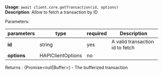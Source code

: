 **Usage**: `await client.core.getTransaction(id, options)`  
**Description**: Allow to fetch a transaction by ID

Parameters:

| parameters                | type                | required       | Description                                                                                      |
|---------------------------|---------------------|----------------| ------------------------------------------------------------------------------------------------ |
| **id**                    | string              | yes            | A valid transaction id to fetch  |
| **options**               | HAPIClientOptions   | no             |  |

Returns : {Promise<null|Buffer>} - The bufferized transaction
